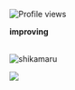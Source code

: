 ![Profile views](https://gpvc.arturio.dev/Marcelo0137)

<div align="center">
  <a href="https://github.com/Marcelo0137">
  </a>
</div>

<div align="left">     
  <b> improving </b>
</div><br>

![shikamaru](https://user-images.githubusercontent.com/58378613/214751251-defe1398-d998-423e-88e5-92e9b2d228d0.gif)


<div align="left">
  <a href="https://github.com/Marcelo0137" target="_blank">
    <img src="https://img.shields.io/badge/GitHub-100000?style=for-the-badge&logo=github&logoColor=white" target="_blank">
  </a>
  
</div>


